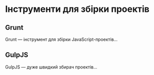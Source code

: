 
# Інструменти для збірки проектів

## Grunt

Grunt — інструмент для збірки JavaScript-проектів...

## GulpJS

GulpJS — дуже швидкий збирач проектів...
